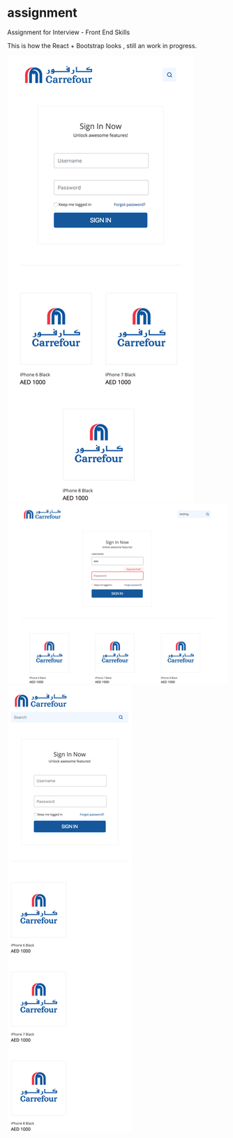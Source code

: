 # assignment
Assignment for Interview - Front End Skills

This is how the React + Bootstrap looks , still an work in progress.

![alt text](https://github.com/bolacha/assignment/blob/master/docs/ipad.png "Logo Title Text 1")
![alt text](https://github.com/bolacha/assignment/blob/master/docs/web.png "Logo Title Text 1")
![alt text](https://github.com/bolacha/assignment/blob/master/docs/mobile.png "Logo Title Text 1")
